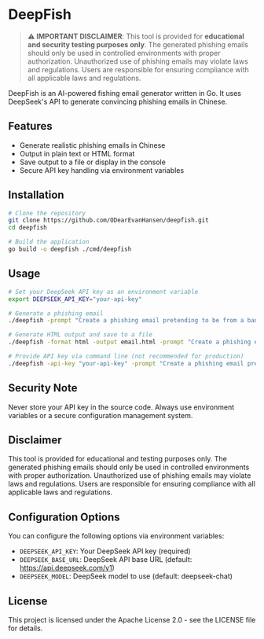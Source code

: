 # DeepFish

> **⚠️ IMPORTANT DISCLAIMER**: This tool is provided for **educational and security testing purposes only**. The generated phishing emails should only be used in controlled environments with proper authorization. Unauthorized use of phishing emails may violate laws and regulations. Users are responsible for ensuring compliance with all applicable laws and regulations.

DeepFish is an AI-powered fishing email generator written in Go. It uses DeepSeek's API to generate convincing phishing emails in Chinese.

## Features

- Generate realistic phishing emails in Chinese
- Output in plain text or HTML format
- Save output to a file or display in the console
- Secure API key handling via environment variables

## Installation

```bash
# Clone the repository
git clone https://github.com/ODearEvanHansen/deepfish.git
cd deepfish

# Build the application
go build -o deepfish ./cmd/deepfish
```

## Usage

```bash
# Set your DeepSeek API key as an environment variable
export DEEPSEEK_API_KEY="your-api-key"

# Generate a phishing email
./deepfish -prompt "Create a phishing email pretending to be from a bank"

# Generate HTML output and save to a file
./deepfish -format html -output email.html -prompt "Create a phishing email pretending to be from a tech company"

# Provide API key via command line (not recommended for production)
./deepfish -api-key "your-api-key" -prompt "Create a phishing email pretending to be from a government agency"
```

## Security Note

Never store your API key in the source code. Always use environment variables or a secure configuration management system.

## Disclaimer

This tool is provided for educational and testing purposes only. The generated phishing emails should only be used in controlled environments with proper authorization. Unauthorized use of phishing emails may violate laws and regulations. Users are responsible for ensuring compliance with all applicable laws and regulations.

## Configuration Options

You can configure the following options via environment variables:

- `DEEPSEEK_API_KEY`: Your DeepSeek API key (required)
- `DEEPSEEK_BASE_URL`: DeepSeek API base URL (default: https://api.deepseek.com/v1)
- `DEEPSEEK_MODEL`: DeepSeek model to use (default: deepseek-chat)

## License

This project is licensed under the Apache License 2.0 - see the LICENSE file for details.